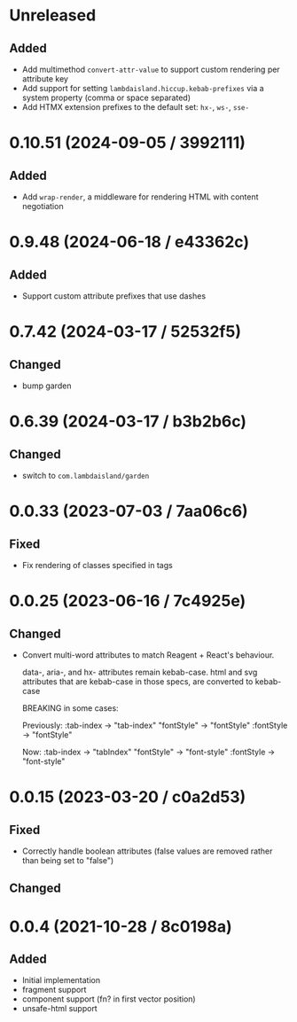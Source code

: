 # Unreleased

## Added

- Add multimethod `convert-attr-value` to support custom rendering per attribute key
- Add support for setting `lambdaisland.hiccup.kebab-prefixes` via a system
  property (comma or space separated)
- Add HTMX extension prefixes to the default set: `hx-`, `ws-`, `sse-`

# 0.10.51 (2024-09-05 / 3992111)

## Added

- Add `wrap-render`, a middleware for rendering HTML with content negotiation

# 0.9.48 (2024-06-18 / e43362c)

## Added

- Support custom attribute prefixes that use dashes

# 0.7.42 (2024-03-17 / 52532f5)

## Changed

- bump garden

# 0.6.39 (2024-03-17 / b3b2b6c)

## Changed

- switch to `com.lambdaisland/garden`

# 0.0.33 (2023-07-03 / 7aa06c6)

## Fixed

- Fix rendering of classes specified in tags

# 0.0.25 (2023-06-16 / 7c4925e)

## Changed

- Convert multi-word attributes to match Reagent + React's behaviour.

  data-, aria-, and hx- attributes remain kebab-case.
  html and svg attributes that are kebab-case in those specs, are converted to kebab-case

  BREAKING in some cases:

    Previously:
    :tab-index -> "tab-index"
    "fontStyle" -> "fontStyle"
    :fontStyle -> "fontStyle"

    Now:
    :tab-index -> "tabIndex"
    "fontStyle" -> "font-style"
    :fontStyle -> "font-style"

# 0.0.15 (2023-03-20 / c0a2d53)

## Fixed

- Correctly handle boolean attributes (false values are removed rather than being set to "false")

## Changed

# 0.0.4 (2021-10-28 / 8c0198a)

## Added

- Initial implementation
- fragment support
- component support (fn? in first vector position)
- unsafe-html support
